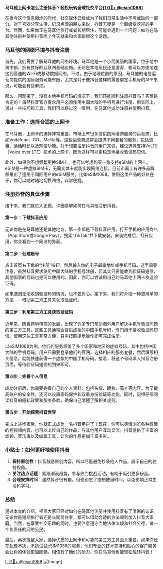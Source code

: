 **马耳他上网卡怎么注册抖音？轻松玩转全球社交平台[[TG💪+ @esim1088](https://t.me/s/esim1088)]**

在当今这个信息爆炸的时代，社交媒体已经成为了我们日常生活中不可或缺的一部分。对于喜欢分享生活、记录点滴的朋友来说，抖音无疑是一个超级受欢迎的平台。然而，如果你正在马耳他旅行或者长期居住，可能会遇到一个问题：如何在马耳他注册并使用抖音呢？今天就来和大家聊聊这个话题。

### 马耳他的网络环境与抖音注册

首先，我们需要了解马耳他的网络环境。马耳他是一个小而美丽的国家，位于地中海中部，拥有良好的互联网基础设施。无论是本地居民还是游客，都可以方便地连接到高速的Wi-Fi或移动数据网络。不过，由于地理位置的原因，马耳他的电信运营商提供的国际服务可能有限，尤其是对于像抖音这样的需要绑定手机号的APP来说，可能会有些麻烦。

那么，问题来了，没有本地手机号码的情况下，我们还能顺利注册抖音吗？答案是肯定的！虽然抖音官方要求用户必须使用中国大陆的手机号进行注册，但实际上，通过一些技巧和工具，我们可以绕过这一限制，在马耳他成功注册并使用抖音。

### 准备工作：选择合适的上网卡

在马耳他，上网卡的选择非常重要。市场上有很多提供国际漫游服务的运营商，比如Vodafone、GO、Melita等。这些运营商通常会提供不同套餐的服务，包括流量、通话时长以及短信功能。对于想要注册抖音的用户来说，建议选择支持VoLTE（Voice over LTE）技术的上网卡，因为这样可以更稳定地接收验证码短信。

此外，如果你不想频繁更换SIM卡，也可以考虑购买一张支持eSIM的上网卡。eSIM是一种虚拟SIM卡，无需实体卡就能实现网络连接。目前市面上有许多品牌都推出了适用于国际用户的eSIM服务，比如eSIM1088。使用这类产品的好处在于，你可以随时随地切换网络，非常便捷。

### 注册抖音的具体步骤

接下来，我们就进入正题，详细讲解如何在马耳他注册抖音。

#### 第一步：下载抖音应用

无论你是在马耳他还是其他地方，第一步都是下载抖音应用。打开手机的应用商店（App Store或Google Play），搜索“TikTok”并下载安装。安装完成后，打开应用，你会看到一个简洁的界面。

#### 第二步：创建账号

点击首页右下角的“注册”按钮，然后输入你的电子邮箱地址或手机号码。这里需要注意，虽然抖音要求使用中国大陆的手机号注册，但其实只要能收到验证码短信，其他国家的号码也是可以使用的。因此，你可以尝试用自己的马耳他上网卡发送验证码。

如果遇到无法收到验证码的情况，也不要灰心。接下来，我们将介绍一种更简单的方法——借助第三方工具来获取验证码。

#### 第三步：利用第三方工具获取验证码

近年来，随着跨境电商的发展，出现了许多专门帮助海外用户解决手机号验证问题的第三方工具。这些工具通常会提供虚拟的中国手机号码，专门用于接收验证码短信。使用这些工具非常方便，只需按照提示操作即可完成注册。

以eSIM1088为例，他们的服务涵盖了多个国家和地区的虚拟号码，其中包括中国大陆的手机号码。用户只需要登录他们的官网，选择相应的服务套餐，然后填写相关信息，就能快速获得一个虚拟的中国手机号码。接着，将这个号码填入抖音注册页面，等待验证码短信的到来即可。

#### 第四步：完善个人信息

成功注册后，你需要完善自己的个人资料，包括头像、昵称、简介等内容。为了提高账户的安全性，还可以设置密码保护和双重身份验证等功能。同时，记得仔细阅读抖音的隐私政策和服务条款，确保自己清楚了解相关规则。

#### 第五步：开始探索抖音世界

完成上述步骤后，你就正式成为一名抖音用户了！现在，你可以尽情浏览各种有趣的短视频内容，也可以上传自己的作品，与其他用户互动交流。抖音提供了丰富的滤镜、音乐库以及编辑工具，让你的作品更加丰富多彩。

### 小贴士：如何更好地使用抖音

1. **保持原创性**：抖音鼓励原创内容，所以尽量避免抄袭他人作品，展示自己的独特视角。
2. **关注热点话题**：紧跟潮流趋势，参与热门挑战活动，有助于吸引更多粉丝。
3. **合理安排时间**：虽然抖音很有趣，但也别忘了控制使用时间，以免影响正常生活和学习。

### 总结

通过本文的介绍，相信大家已经对如何在马耳他注册并使用抖音有了清晰的认识。无论你是短期旅行者还是长期居住者，都可以借助合适的方法顺利加入抖音大家庭。当然，在享受社交乐趣的同时，也要注意遵守当地法律法规和社会公德，做一个负责任的网络公民。

最后，再次提醒大家，选择优质的上网卡和可靠的第三方工具至关重要。如果你还在犹豫不决，不妨试试eSIM1088的服务，他们专业的技术支持和贴心的客户服务会让你的体验更加顺畅。相信有了他们的助力，你在马耳他也能轻松玩转抖音！

[[TG💪+ @esim1088](https://t.me/s/esim1088) ![Image](https://i.postimg.cc/4NQfJmqS/Snipaste-2025-05-13-00-14-12.png)]
